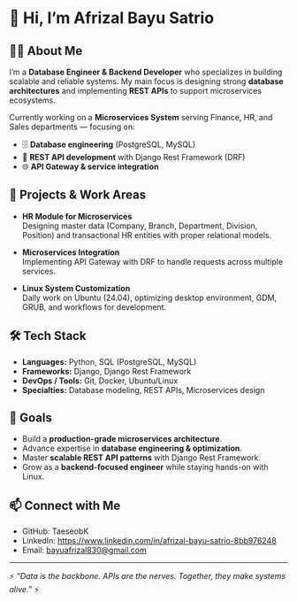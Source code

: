 # 👋 Hi, I’m Afrizal Bayu Satrio  

## 🧑‍💻 About Me  
I’m a **Database Engineer & Backend Developer** who specializes in building scalable and reliable systems. My main focus is designing strong **database architectures** and implementing **REST APIs** to support microservices ecosystems.  

Currently working on a **Microservices System** serving Finance, HR, and Sales departments — focusing on:  
- 🗄️ **Database engineering** (PostgreSQL, MySQL)  
- 🔌 **REST API development** with Django Rest Framework (DRF)  
- 🌐 **API Gateway & service integration**  

## 🚀 Projects & Work Areas  
- **HR Module for Microservices**  
  Designing master data (Company, Branch, Department, Division, Position) and transactional HR entities with proper relational models.  

- **Microservices Integration**  
  Implementing API Gateway with DRF to handle requests across multiple services.  

- **Linux System Customization**  
  Daily work on Ubuntu (24.04), optimizing desktop environment, GDM, GRUB, and workflows for development.  

## 🛠️ Tech Stack  
- **Languages:** Python, SQL (PostgreSQL, MySQL)  
- **Frameworks:** Django, Django Rest Framework  
- **DevOps / Tools:** Git, Docker, Ubuntu/Linux  
- **Specialties:** Database modeling, REST APIs, Microservices design  

## 🎯 Goals  
- Build a **production-grade microservices architecture**.  
- Advance expertise in **database engineering & optimization**.  
- Master **scalable REST API patterns** with Django Rest Framework.  
- Grow as a **backend-focused engineer** while staying hands-on with Linux.  

## 📫 Connect with Me  
- GitHub: TaeseobK
- LinkedIn: https://www.linkedin.com/in/afrizal-bayu-satrio-8bb976248
- Email: bayuafrizal830@gmail.com

---

⚡ *“Data is the backbone. APIs are the nerves. Together, they make systems alive.”* ⚡  
